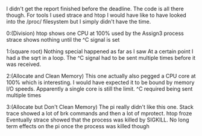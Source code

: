 I didn't get the report finished before the deadline. The code is all there though. For tools I used strace and htop
I would have like to have looked into the /proc/ filesystem but I simply didn't have the time.


0:(Division)
htop shows one CPU at 100% used by the Assign3 process
strace shows nothing until the ^C signal is set

1:(square root)
Nothing special happened as far as I saw
At a certain point I had a the sqrt in a loop. The ^C signal had to be sent multiple times before it was received.

2:(Allocate and Clean Memory)
This one actually also pegged a CPU core at 100% which is interesting. I would have expected it to be bound by memory I/O speeds. Apparently a single core is still the limit.
^C required being sent multiple times

3:(Allocate but Don't Clean Memory)
The pi really didn't like this one. Stack trace showed a lot of brk commands and then a lot of mprotect. htop froze
Eventually strace showed that the process was killed by SIGKILL. 
No long term effects on the pi once the process was killed though



